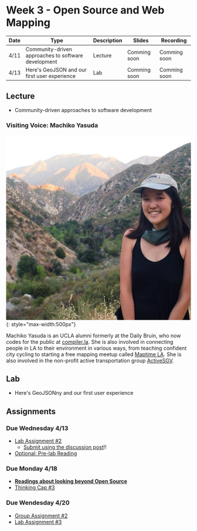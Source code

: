 # Week 3 - Open Source and Web Mapping

Date|Type|Description|Slides|Recording|
|---|----|-----------|------|---------|
|4/11|Community-driven approaches to software development|Lecture|Comming soon|Comming soon|
|4/13|Here's GeoJSON and our first user experience|Lab|Comming soon|Comming soon|

## Lecture

- Community-driven approaches to software development

### Visiting Voice: Machiko Yasuda

![../media/machikoyasuda.jpg](../media/machikoyasuda.jpg){: style="max-width:500px"}

Machiko Yasuda is an UCLA alumni formerly at the Daily Bruin, who now codes for the public at [compiler.la](https://compiler.la/). She is also involved in connecting people in LA to their environment in various ways, from teaching confident city cycling to starting a free mapping meetup called [Maptime LA](https://maptimela.github.io/). She is also involved in the non-profit active transportation group [ActiveSGV](https://www.activesgv.org/).

## Lab

- Here's GeoJSONny and our first user experience

## Assignments

### Due Wednesday 4/13

- [Lab Assignment #2](../assignments/week2/lab_assignment.md)
  - [Submit using the discussion post](../help/submit.md)!!
- [Optional: Pre-lab Reading](../assignments/week3/prelab.md)

### Due Monday 4/18

- [**Readings about looking beyond Open Source**](../assignments/week3/reading.md)
- [Thinking Cap #3](https://github.com/albertkun/22S-ASIAAM-191A/discussions/10)

### Due Wendesday 4/20

- [Group Assignment #2](../assignments/week2/group_assignment.md)
- [Lab Assignment #3](../assignments/week3/lab_assignment.md)
